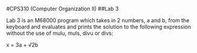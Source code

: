 #CPS310 (Computer Organization II)
##Lab 3

Lab 3 is an M68000 program which takes in 2 numbers, a and b, from the keyboard and evaluates and prints the solution to the following expression without the use of mulu, muls, divu or divs:

x = 3a + √2b